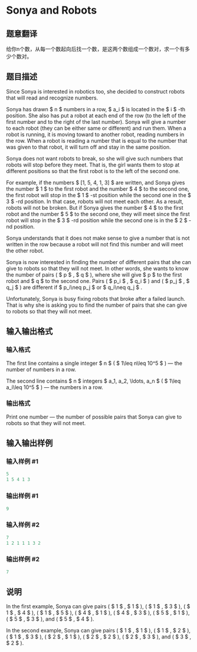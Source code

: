 # Sonya and Robots

## 题意翻译

给你n个数，从每一个数起向后找一个数，是这两个数组成一个数对，求一个有多少个数对。

## 题目描述

Since Sonya is interested in robotics too, she decided to construct robots that will read and recognize numbers.

Sonya has drawn $ n $ numbers in a row, $ a_i $ is located in the $ i $ -th position. She also has put a robot at each end of the row (to the left of the first number and to the right of the last number). Sonya will give a number to each robot (they can be either same or different) and run them. When a robot is running, it is moving toward to another robot, reading numbers in the row. When a robot is reading a number that is equal to the number that was given to that robot, it will turn off and stay in the same position.

Sonya does not want robots to break, so she will give such numbers that robots will stop before they meet. That is, the girl wants them to stop at different positions so that the first robot is to the left of the second one.

For example, if the numbers $ [1, 5, 4, 1, 3] $ are written, and Sonya gives the number $ 1 $ to the first robot and the number $ 4 $ to the second one, the first robot will stop in the $ 1 $ -st position while the second one in the $ 3 $ -rd position. In that case, robots will not meet each other. As a result, robots will not be broken. But if Sonya gives the number $ 4 $ to the first robot and the number $ 5 $ to the second one, they will meet since the first robot will stop in the $ 3 $ -rd position while the second one is in the $ 2 $ -nd position.

Sonya understands that it does not make sense to give a number that is not written in the row because a robot will not find this number and will meet the other robot.

Sonya is now interested in finding the number of different pairs that she can give to robots so that they will not meet. In other words, she wants to know the number of pairs ( $ p $ , $ q $ ), where she will give $ p $ to the first robot and $ q $ to the second one. Pairs ( $ p_i $ , $ q_i $ ) and ( $ p_j $ , $ q_j $ ) are different if $ p_i\neq p_j $ or $ q_i\neq q_j $ .

Unfortunately, Sonya is busy fixing robots that broke after a failed launch. That is why she is asking you to find the number of pairs that she can give to robots so that they will not meet.

## 输入输出格式

### 输入格式

The first line contains a single integer $ n $ ( $ 1\leq n\leq 10^5 $ ) — the number of numbers in a row.

The second line contains $ n $ integers $ a_1, a_2, \ldots, a_n $ ( $ 1\leq a_i\leq 10^5 $ ) — the numbers in a row.

### 输出格式

Print one number — the number of possible pairs that Sonya can give to robots so that they will not meet.

## 输入输出样例

### 输入样例 #1

```cpp
5
1 5 4 1 3

```
### 输出样例 #1

```cpp
9

```
### 输入样例 #2

```cpp
7
1 2 1 1 1 3 2

```
### 输出样例 #2

```cpp
7

```
## 说明

In the first example, Sonya can give pairs ( $ 1 $ , $ 1 $ ), ( $ 1 $ , $ 3 $ ), ( $ 1 $ , $ 4 $ ), ( $ 1 $ , $ 5 $ ), ( $ 4 $ , $ 1 $ ), ( $ 4 $ , $ 3 $ ), ( $ 5 $ , $ 1 $ ), ( $ 5 $ , $ 3 $ ), and ( $ 5 $ , $ 4 $ ).

In the second example, Sonya can give pairs ( $ 1 $ , $ 1 $ ), ( $ 1 $ , $ 2 $ ), ( $ 1 $ , $ 3 $ ), ( $ 2 $ , $ 1 $ ), ( $ 2 $ , $ 2 $ ), ( $ 2 $ , $ 3 $ ), and ( $ 3 $ , $ 2 $ ).

